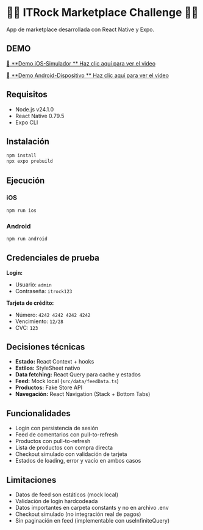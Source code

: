 # 🤘🏻 ITRock Marketplace Challenge 🤘🏻

App de marketplace desarrollada con React Native y Expo.

## DEMO

<a href="https://www.youtube.com/shorts/1_-ruR5fJfY?feature=share" target="_blank">🍎 **Demo iOS-Simulador ** Haz clic aquí para ver el video</a>

<a href="https://youtube.com/shorts/5WCsVz6lRoY?feature=share" target="_blank">🤖 **Demo Android-Dispositivo ** Haz clic aquí para ver el video</a>

## Requisitos

- Node.js v24.1.0
- React Native 0.79.5
- Expo CLI

## Instalación

```bash
npm install
npx expo prebuild
```

## Ejecución

### iOS

```bash
npm run ios
```

### Android

```bash
npm run android
```

## Credenciales de prueba

**Login:**

- Usuario: `admin`
- Contraseña: `itrock123`

**Tarjeta de crédito:**

- Número: `4242 4242 4242 4242`
- Vencimiento: `12/28`
- CVC: `123`

## Decisiones técnicas

- **Estado:** React Context + hooks
- **Estilos:** StyleSheet nativo
- **Data fetching:** React Query para cache y estados
- **Feed:** Mock local (`src/data/feedData.ts`)
- **Productos:** Fake Store API
- **Navegación:** React Navigation (Stack + Bottom Tabs)

## Funcionalidades

- Login con persistencia de sesión
- Feed de comentarios con pull-to-refresh
- Productos con pull-to-refresh
- Lista de productos con compra directa
- Checkout simulado con validación de tarjeta
- Estados de loading, error y vacío en ambos casos

## Limitaciones

- Datos de feed son estáticos (mock local)
- Validación de login hardcodeada
- Datos importantes en carpeta constants y no en archivo .env
- Checkout simulado (no integración real de pagos)
- Sin paginación en feed (implementable con useInfiniteQuery)

